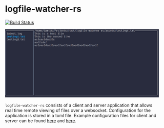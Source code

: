 # logfile-watcher-rs

 [![Build Status](https://github.com/Dawid33/logfile-watcher-rs/workflows/CI/badge.svg)](https://github.com/Dawid33/logfile-watcher-rs/actions?query=workflow%3ACI)

<img src="./assets/readme.gif" alt="Demo of logfile-watcher gif">

`logfile-watcher-rs` consists of a client and server application that allows real time remote viewing of files over a websocket. Configuration for the application is stored in a toml file. Example configuration files for client and server can be found [here](./assets/example_client_config.toml) and [here](./assets/example_server_config.toml).
